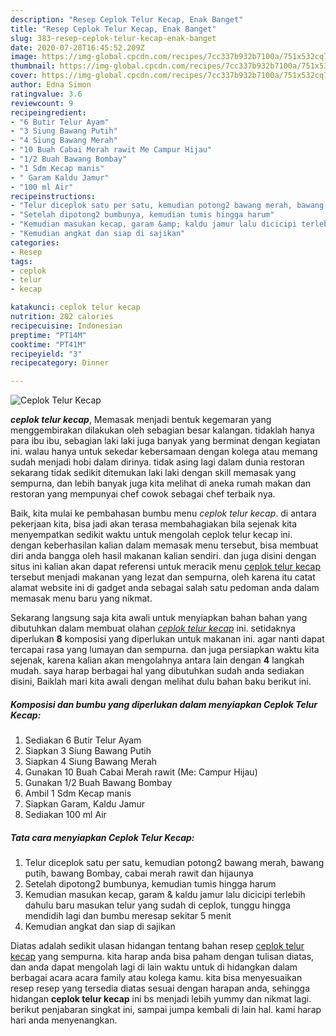 ```yaml
---
description: "Resep Ceplok Telur Kecap, Enak Banget"
title: "Resep Ceplok Telur Kecap, Enak Banget"
slug: 383-resep-ceplok-telur-kecap-enak-banget
date: 2020-07-28T16:45:52.209Z
image: https://img-global.cpcdn.com/recipes/7cc337b932b7100a/751x532cq70/ceplok-telur-kecap-foto-resep-utama.jpg
thumbnail: https://img-global.cpcdn.com/recipes/7cc337b932b7100a/751x532cq70/ceplok-telur-kecap-foto-resep-utama.jpg
cover: https://img-global.cpcdn.com/recipes/7cc337b932b7100a/751x532cq70/ceplok-telur-kecap-foto-resep-utama.jpg
author: Edna Simon
ratingvalue: 3.6
reviewcount: 9
recipeingredient:
- "6 Butir Telur Ayam"
- "3 Siung Bawang Putih"
- "4 Siung Bawang Merah"
- "10 Buah Cabai Merah rawit Me Campur Hijau"
- "1/2 Buah Bawang Bombay"
- "1 Sdm Kecap manis"
- " Garam Kaldu Jamur"
- "100 ml Air"
recipeinstructions:
- "Telur diceplok satu per satu, kemudian potong2 bawang merah, bawang putih, bawang Bombay, cabai merah rawit dan hijaunya"
- "Setelah dipotong2 bumbunya, kemudian tumis hingga harum"
- "Kemudian masukan kecap, garam &amp; kaldu jamur lalu dicicipi terlebih dahulu baru masukan telur yang sudah di ceplok, tunggu hingga mendidih lagi dan bumbu meresap sekitar 5 menit"
- "Kemudian angkat dan siap di sajikan"
categories:
- Resep
tags:
- ceplok
- telur
- kecap

katakunci: ceplok telur kecap 
nutrition: 202 calories
recipecuisine: Indonesian
preptime: "PT14M"
cooktime: "PT41M"
recipeyield: "3"
recipecategory: Dinner

---
```



![Ceplok Telur Kecap](https://img-global.cpcdn.com/recipes/7cc337b932b7100a/751x532cq70/ceplok-telur-kecap-foto-resep-utama.jpg)

<b><i>ceplok telur kecap</i></b>, Memasak menjadi bentuk kegemaran yang menggembirakan dilakukan oleh sebagian besar kalangan. tidaklah hanya para ibu ibu, sebagian laki laki juga banyak yang berminat dengan kegiatan ini. walau hanya untuk sekedar kebersamaan dengan kolega atau memang sudah menjadi hobi dalam dirinya. tidak asing lagi dalam dunia restoran sekarang tidak sedikit ditemukan laki laki dengan skill memasak yang sempurna, dan lebih banyak juga kita melihat di aneka rumah makan dan restoran yang mempunyai chef cowok sebagai chef terbaik nya.

Baik, kita mulai ke pembahasan bumbu menu <i>ceplok telur kecap</i>. di antara pekerjaan kita, bisa jadi akan terasa membahagiakan bila sejenak kita menyempatkan sedikit waktu untuk mengolah ceplok telur kecap ini. dengan keberhasilan kalian dalam memasak menu tersebut, bisa membuat diri anda bangga oleh hasil makanan kalian sendiri. dan juga disini dengan situs ini kalian akan dapat referensi untuk meracik menu <u>ceplok telur kecap</u> tersebut menjadi makanan yang lezat dan sempurna, oleh karena itu catat alamat website ini di gadget anda sebagai salah satu pedoman anda dalam memasak menu baru yang nikmat.




Sekarang langsung saja kita awali untuk menyiapkan bahan bahan yang dibutuhkan dalam membuat olahan <u><i>ceplok telur kecap</i></u> ini. setidaknya diperlukan <b>8</b> komposisi yang diperlukan untuk makanan ini. agar nanti dapat tercapai rasa yang lumayan dan sempurna. dan juga persiapkan waktu kita sejenak, karena kalian akan mengolahnya antara lain dengan <b>4</b> langkah mudah. saya harap berbagai hal yang dibutuhkan sudah anda sediakan disini, Baiklah mari kita awali dengan melihat dulu bahan baku berikut ini.

<!--inarticleads1-->

##### Komposisi dan bumbu yang diperlukan dalam menyiapkan Ceplok Telur Kecap:

1. Sediakan 6 Butir Telur Ayam
1. Siapkan 3 Siung Bawang Putih
1. Siapkan 4 Siung Bawang Merah
1. Gunakan 10 Buah Cabai Merah rawit (Me: Campur Hijau)
1. Gunakan 1/2 Buah Bawang Bombay
1. Ambil 1 Sdm Kecap manis
1. Siapkan  Garam, Kaldu Jamur
1. Sediakan 100 ml Air




<!--inarticleads2-->

##### Tata cara menyiapkan Ceplok Telur Kecap:

1. Telur diceplok satu per satu, kemudian potong2 bawang merah, bawang putih, bawang Bombay, cabai merah rawit dan hijaunya
1. Setelah dipotong2 bumbunya, kemudian tumis hingga harum
1. Kemudian masukan kecap, garam &amp; kaldu jamur lalu dicicipi terlebih dahulu baru masukan telur yang sudah di ceplok, tunggu hingga mendidih lagi dan bumbu meresap sekitar 5 menit
1. Kemudian angkat dan siap di sajikan




Diatas adalah sedikit ulasan hidangan tentang bahan resep <u>ceplok telur kecap</u> yang sempurna. kita harap anda bisa paham dengan tulisan diatas, dan anda dapat mengolah lagi di lain waktu untuk di hidangkan dalam berbagai acara acara family atau kolega kamu. kita bisa menyesuaikan resep resep yang tersedia diatas sesuai dengan harapan anda, sehingga hidangan <b>ceplok telur kecap</b> ini bs menjadi lebih yummy dan nikmat lagi. berikut penjabaran singkat ini, sampai jumpa kembali di lain hal. kami harap hari anda menyenangkan.
